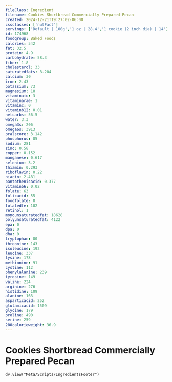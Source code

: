 ```yaml
---
fileClass: Ingredient
filename: Cookies Shortbread Commercially Prepared Pecan
created: 2024-12-21T19:27:02-06:00
cssclasses: ['nutFact']
servings: ['Default | 100g','1 oz | 28.4','1 cookie (2 inch dia) | 14']
id: 174968
foodgroup: Baked Foods
calories: 542
fat: 32.5
protein: 4.9
carbohydrate: 58.3
fiber: 1.8
cholesterol: 33
saturatedfats: 8.204
calcium: 30
iron: 2.43
potassium: 73
magnesium: 18
vitaminaiu: 3
vitaminarae: 1
vitaminc: 0
vitaminb12: 0.01
netcarbs: 56.5
water: 3.3
omega3s: 206
omega6s: 3913
pralscore: 3.142
phosphorus: 85
sodium: 281
zinc: 0.58
copper: 0.152
manganese: 0.617
selenium: 3.2
thiamin: 0.293
riboflavin: 0.22
niacin: 2.481
pantothenicacid: 0.377
vitaminb6: 0.02
folate: 63
folicacid: 55
foodfolate: 8
folatedfe: 102
retinol: 1
monounsaturatedfat: 18628
polyunsaturatedfat: 4122
epa: 0
dpa: 0
dha: 0
tryptophan: 80
threonine: 143
isoleucine: 192
leucine: 337
lysine: 178
methionine: 91
cystine: 112
phenylalanine: 239
tyrosine: 149
valine: 224
arginine: 276
histidine: 109
alanine: 163
asparticacid: 252
glutamicacid: 1509
glycine: 179
proline: 490
serine: 259
200calorieweight: 36.9
---
```


# Cookies Shortbread Commercially Prepared Pecan

```dataviewjs
dv.view("Meta/Scripts/IngredientsFooter")
```